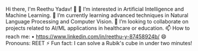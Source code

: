 Hi there, I'm Reethu Yadav! 👋
👀 I’m interested in Artificial Intelligence and Machine Learning.
🌱 I’m currently learning advanced techniques in Natural Language Processing and Computer Vision.
💞️ I’m looking to collaborate on projects related to AI/ML applications in healthcare or education.
📫 How to reach me: • https://www.linkedin.com/in/reethu-y-87458924b/ 
😄 Pronouns: REET
⚡ Fun fact: I can solve a Rubik's cube in under two minutes!

<!---
Reethuyadav/Reethuyadav is a ✨ special ✨ repository because its `README.md` (this file) appears on your GitHub profile.
You can click the Preview link to take a look at your changes.
--->

